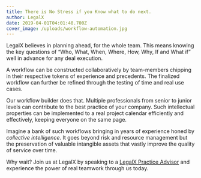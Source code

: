 ```yaml
---
title: There is No Stress if you Know what to do next.
author: LegalX
date: 2019-04-01T04:01:40.700Z
cover_image: /uploads/workflow-automation.jpg
---
```

LegalX believes in planning ahead, for the whole team. This means knowing the key questions of “Who, What, When, Where, How, Why, If and What if” well in advance for any deal execution.

A workflow can be constructed collaboratively by team-members chipping in their respective tokens of experience and precedents. The finalized workflow can further be refined through the testing of time and real use cases. 

Our workflow builder does that. Multiple professionals from senior to junior levels can contribute to the best practice of your company. Such intellectual properties can be implemented to a real project calendar efficiently and effectively, keeping everyone on the same page.

Imagine a bank of such workflows bringing in years of experience honed by _collective intelligence_. It goes beyond risk and resource management but the preservation of valuable intangible assets that vastly improve the quality of service over time.

Why wait? Join us at LegalX by speaking to a [LegalX Practice Advisor](https://www.legalx.ai/contact/) and experience the power of real teamwork through us today.
